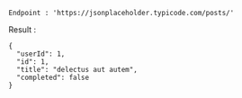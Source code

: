 ```
Endpoint : 'https://jsonplaceholder.typicode.com/posts/'
```

Result : 
```
{
  "userId": 1,
  "id": 1,
  "title": "delectus aut autem",
  "completed": false
}
```